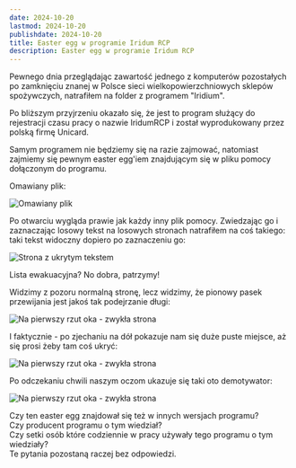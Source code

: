 ```yaml
---
date: 2024-10-20
lastmod: 2024-10-20
publishdate: 2024-10-20
title: Easter egg w programie Iridum RCP
description: Easter egg w programie Iridum RCP
---
```


Pewnego dnia przeglądając zawartość jednego z komputerów pozostałych po zamknięciu znanej w Polsce sieci wielkopowierzchniowych sklepów spożywczych, natrafiłem na folder z programem "Iridium".

Po bliższym przyjrzeniu okazało się, że jest to program służący do rejestracji czasu pracy o nazwie IridumRCP i został wyprodukowany przez polską firmę Unicard.

Samym programem nie będziemy się na razie zajmować, natomiast zajmiemy się pewnym easter egg'iem znajdującym się w pliku pomocy dołączonym do programu.

Omawiany plik:

![Omawiany plik](/images/ciekawostka1/explorer_u0h3ZvXXks.png)

Po otwarciu wygląda prawie jak każdy inny plik pomocy. Zwiedzając go i zaznaczając losowy tekst na losowych stronach natrafiłem na coś takiego: taki tekst widoczny dopiero po zaznaczeniu go:

![Strona z ukrytym tekstem](/images/ciekawostka1/hh_XhF7gfrHpJ.png)

Lista ewakuacyjna? No dobra, patrzymy!

Widzimy z pozoru normalną stronę, lecz widzimy, że pionowy pasek przewijania jest jakoś tak podejrzanie długi:

![Na pierwszy rzut oka - zwykła strona](/images/ciekawostka1/hh_mYFylbjQDm.png)

I faktycznie - po zjechaniu na dół pokazuje nam się duże puste miejsce, aż się prosi żeby tam coś ukryć:

![Na pierwszy rzut oka - zwykła strona](/images/ciekawostka1/hh_J9OYVVGyHL.png)

Po odczekaniu chwili naszym oczom ukazuje się taki oto demotywator:

![Na pierwszy rzut oka - zwykła strona](/images/ciekawostka1/hh_5OviT472li.png)

Czy ten easter egg znajdował się też w innych wersjach programu? \
Czy producent programu o tym wiedział? \
Czy setki osób które codziennie w pracy używały tego programu o tym wiedziały? \
Te pytania pozostaną raczej bez odpowiedzi.